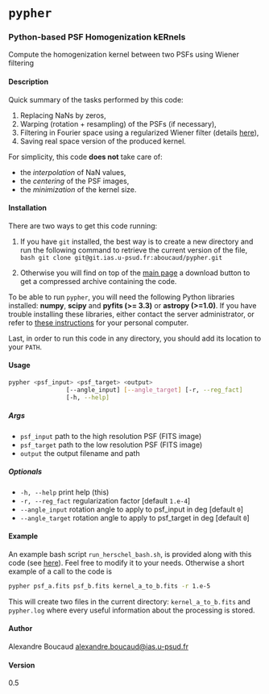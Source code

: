`pypher`
========

### Python-based PSF Homogenization kERnels


Compute the homogenization kernel between two PSFs using Wiener filtering

#### Description

Quick summary of the tasks performed by this code:

  1. Replacing NaNs by zeros,
  2. Warping (rotation + resampling) of the PSFs (if necessary),
  3. Filtering in Fourier space using a regularized Wiener filter (details [here](method.md)),
  4. Saving real space version of the produced kernel.

For simplicity, this code **does not** take care of:
  - the _interpolation_ of NaN values,
  - the _centering_ of the PSF images,
  - the _minimization_ of the kernel size.

#### Installation

There are two ways to get this code running:

  1. If you have `git` installed, the best way is to create a new directory and run the following command to retrieve the current version of the file,
    ```bash
    git clone git@git.ias.u-psud.fr:aboucaud/pypher.git
    ```

  2. Otherwise you will find on top of the [main page](https://git.ias.u-psud.fr/aboucaud/pypher) a download button to get a compressed archive containing the code.

To be able to run `pypher`, you will need the following Python libraries installed: **numpy**, **scipy** and **pyfits (>= 3.3)** or **astropy (>=1.0)**. If you have trouble installing these libraries, either contact the server administrator, or refer to [these instructions](https://git.ias.u-psud.fr/abeelen/python-notebook/blob/master/PythonInstall.md) for your personal computer.

Last, in order to run this code in any directory, you should add its location to your `PATH`.

#### Usage

```bash
pypher <psf_input> <psf_target> <output>
                [--angle_input] [--angle_target] [-r, --reg_fact]
                [-h, --help]
```

##### Args
- `psf_input`           path to the high resolution PSF (FITS image)
- `psf_target`          path to the low resolution PSF (FITS image)
- `output`              the output filename and path

##### Optionals
- `-h, --help`          print help (this)
- `-r, --reg_fact`      regularization factor [default `1.e-4`]
- `--angle_input`       rotation angle to apply to psf_input in deg [default `0`]
- `--angle_target`      rotation angle to apply to psf_target in deg [default `0`]

#### Example

An example bash script `run_herschel_bash.sh`, is provided along with this code (see [here](run_herschel_bash.sh)). Feel free to modify it to your needs.
Otherwise a short example of a call to the code is
```bash
pypher psf_a.fits psf_b.fits kernel_a_to_b.fits -r 1.e-5
```
<!-- This will create two files in the current directory: `kernel_a_to_b.fits` and `kernel_a_to_b_dft.fits`. -->
This will create two files in the current directory: `kernel_a_to_b.fits` and `pypher.log` where every useful information about the processing is stored.

#### Author
  Alexandre Boucaud <alexandre.boucaud@ias.u-psud.fr>

#### Version
  0.5
